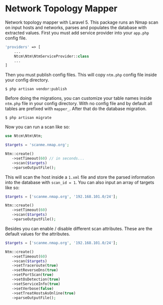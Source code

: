 # Network Topology Mapper

Network topology mapper with Laravel 5. This package runs an Nmap scan on input hosts and networks, parses and populates the database with extracted values. First you must add service provider into your `app.php` config file.
```php
'providers' => [
    ...
    Ntcm\Ntm\NtmServiceProvider::class
    ...
]
```

Then you must publish config files. This will copy `ntm.php` config file inside your config directory.
```
$ php artisan vendor:publish
```

Before doing the migrations, you can customize your table names inside `ntm.php` file in your config directory. With no config file and by default all tables are prefixed with `mapper_`. After that do the database migration.
```
$ php artisan migrate
```

Now you can run a scan like so:
```php
use Ntcm\Ntm\Ntm;

$targets = 'scanme.nmap.org';

Ntm::create()
   ->setTimeout(60) // in seconds...
   ->scan($targets)
   ->parseOutputFile();
```

This will scan the host inside a `1.xml` file and store the parsed information into the database with `scan_id = 1`. You can also input an array of targets like so: 
```php
$targets = ['scanme.nmap.org', '192.168.101.0/24'];

Ntm::create()
   ->setTimeout(60)
   ->scan($targets)
   ->parseOutputFile();
```

Besides you can enable / disable different scan attributes. These are the default values for the attributes.
```php
$targets = ['scanme.nmap.org', '192.168.101.0/24'];

Ntm::create()
   ->setTimeout(60)
   ->scan($targets)
   ->setTraceroute(true)
   ->setReverseDns(true)
   ->setPortScan(true)
   ->setOsDetection(true)
   ->setServiceInfo(true)
   ->setVerbose(false)
   ->setTreatHostsAsOnline(true)
   ->parseOutputFile();
```

